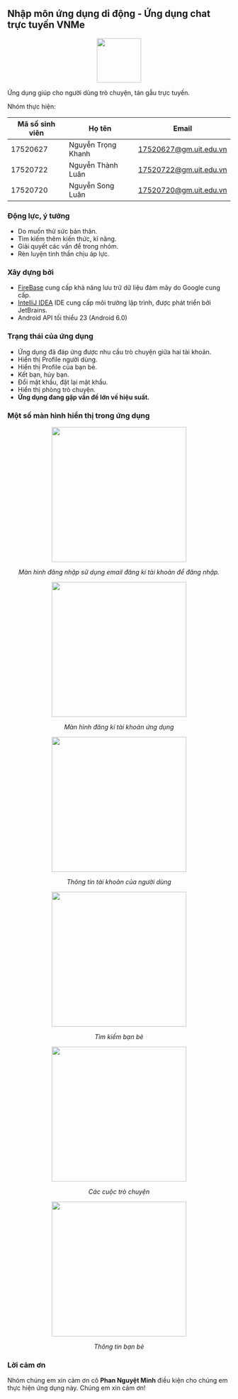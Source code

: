 ## Nhập môn ứng dụng di động - Ứng dụng chat trực tuyến VNMe ##
<p align="center">
<img width="100" height="100" src="https://photos.app.goo.gl/iFSS1Gwbx1aRfNms5"/>

Ứng dụng giúp cho người dùng trò chuyện, tán gẫu trực tuyến.

Nhóm thực hiện:

Mã số sinh viên | Họ tên     | Email
--------------- | ---------- | --------- 
17520627 | Nguyễn Trọng Khanh |17520627@gm.uit.edu.vn
17520722 | Nguyễn Thành Luân  |17520722@gm.uit.edu.vn
17520720 | Nguyễn Song Luân   |17520720@gm.uit.edu.vn

### Động lực, ý tưởng ###
- Do muốn thử sức bản thân.
- Tìm kiếm thêm kiến thức, kĩ năng.
- Giải quyết các vấn để trong nhóm.
- Rèn luyện tinh thần chịu áp lực.
### Xây dựng bởi ###
- [FireBase](https://firebase.google.com/) cung cấp khả năng lưu trữ dữ liệu đám mây do Google cung cấp.
- [IntelliJ IDEA](https://www.jetbrains.com/idea/) IDE cung cấp môi trường lập trình, được phát triển bởi JetBrains.
- Android API tối thiểu 23 (Android 6.0)
### Trạng thái của ứng dụng ###
- Ứng dụng đã đáp ứng được nhu cầu trò chuyện giữa hai tài khoản.
- Hiển thị Profile người dùng.
- Hiển thị Profile của bạn bè.
- Kết bạn, hủy bạn.
- Đổi mật khẩu, đặt lại mật khẩu.
- Hiển thị phòng trò chuyện.
- **Ứng dụng đang gặp vấn đề lớn về hiệu suất.**
### Một số màn hình hiển thị trong ứng dụng ###
<p align="center">
<img width="304" src="https://scontent.fsgn1-1.fna.fbcdn.net/v/t1.15752-9/82029184_737336846757221_2089827075010592768_n.jpg?_nc_cat=106&_nc_ohc=n2SQssMiZZYAQmgcbHrlgu86BLmNjuTkGZOw22V-YpVBnU2igJk3_zZ1w&_nc_ht=scontent.fsgn1-1.fna&oh=5cc4f76d60b63ac284258cfde0dda9a7&oe=5EA45ECE"/>
<p align="center" ><i> Màn hình đăng nhập sữ dụng email đăng kí tài khoản để đăng nhập. </i></p>
</p>

<p align="center">
<img width="304" src="https://scontent.fsgn1-1.fna.fbcdn.net/v/t1.15752-9/81636361_501510470479619_7427150403667492864_n.jpg?_nc_cat=100&_nc_ohc=JL0T87K-RfAAQn48NbdD1FtJhuRA1tMhkLVZ-GiNcvWjbDnKhCFWauAcA&_nc_ht=scontent.fsgn1-1.fna&oh=f7fd418e94a621a731013f51b022443d&oe=5EACA00D"/>
<p align="center" ><i> Màn hình đăng kí tài khoản ứng dụng </i></p>
</p>

<p align="center">
<img width="304" src="https://scontent.fsgn1-1.fna.fbcdn.net/v/t1.15752-9/81749638_502696350364159_1897012837608325120_n.jpg?_nc_cat=107&_nc_ohc=guEY9teW_woAQmjgwQT9lsFHcV3__SmWpuGv3pwLKXRvjT4xG8i0oAjdg&_nc_ht=scontent.fsgn1-1.fna&oh=1348d6089325cf6c3c98cd1966b84e60&oe=5E986331"/>
<p align="center" ><i> Thông tin tài khoản của người dùng </i></p>
</p>

<p align="center">
<img width="304" src="https://scontent.fsgn1-1.fna.fbcdn.net/v/t1.15752-9/81176257_1214922128703901_3792734522148126720_n.jpg?_nc_cat=103&_nc_ohc=a4hocXnWIJ8AQkbR3EGa4cVjFAOtrk5ZoVBCwYdvZswZE46lyy8PLUwXA&_nc_ht=scontent.fsgn1-1.fna&oh=0e8840bcf12cbc7ebebade53fd7c7fba&oe=5E9807BF"/>
<p align="center" ><i> Tìm kiếm bạn bè </i></p>
</p>

<p align="center">
<img width="304" src="http://bit.ly/2FemMz4"/>
<p align="center" ><i> Các cuộc trò chuyện </i></p>
</p>

<p align="center">
<img width="304" src="http://bit.ly/2ttivFj"/>
<p align="center" ><i> Thông tin bạn bè </i></p>
</p>

### Lời cảm ơn ###
Nhóm chúng em xin cảm ơn cô **Phan Nguyệt Minh** điều kiện cho chúng em thực hiện ứng dụng này. Chúng em xin cảm ơn!
